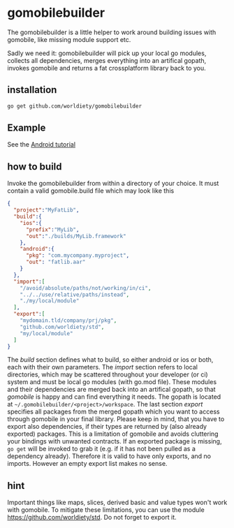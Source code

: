 # gomobilebuilder
The gomobilebuilder is a little helper to work around building issues with gomobile, like missing module support etc.

Sadly we need it: gomobilebuilder will pick up your local go modules, collects all dependencies, merges everything into an artifical
gopath, invokes gomobile and returns a fat crossplatform library back to you.

## installation

```bash
go get github.com/worldiety/gomobilebuilder
```

## Example

See the [Android tutorial](howto-android.md)

## how to build

Invoke the gomobilebuilder from within a directory of your choice. It must contain a valid gomobile.build file which may look like this
```json
{
  "project":"MyFatLib",
  "build":{
    "ios":{
      "prefix":"MyLib",
      "out":"./builds/MyLib.framework"
    },
    "android":{
      "pkg": "com.mycompany.myproject",
      "out": "fatlib.aar"
    }
  },
  "import":[
    "/avoid/absolute/paths/not/working/in/ci",
    "../../use/relative/paths/instead",
    "./my/local/module"
  ],
  "export":[
    "mydomain.tld/company/prj/pkg",
    "github.com/worldiety/std",
    "my/local/module"
  ]
}
```
The *build* section defines what to build, so either android or ios or both, each with their own parameters. 
The *import* section refers to local directories, which may be scattered throughout your developer (or ci) 
system and must be local go modules (with go.mod file). These modules and their dependencies are merged back 
into an artifical gopath, so that *gomobile* is happy and can find everything it needs. 
The gopath is located at `~/.gomobilebuilder/<project>/workspace`. The last section *export* 
specifies all packages from the merged gopath which you want to access through gomobile in your 
final library. Please keep in mind, that you have to export also dependencies, if their types are 
returned by (also already exported) packages. This is a limitation of gomobile and avoids cluttering 
your bindings with unwanted contracts. If an exported package is missing, `go get` will be invoked to grab it (e.g.
if it has not been pulled as a dependency already). Therefore it is valid to have only exports, and no imports.
However an empty export list makes no sense.

## hint
Important things like maps, slices, derived basic and value types won't work with gomobile. To mitigate these limitations, you can use the module https://github.com/worldiety/std. Do not forget to export it.
